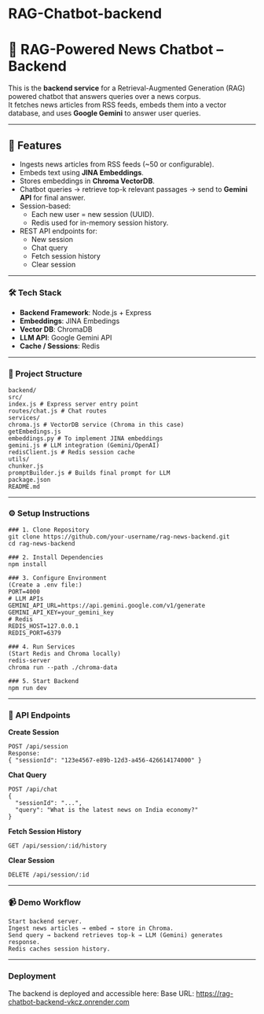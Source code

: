 # RAG-Chatbot-backend
# 📰 RAG-Powered News Chatbot – Backend

This is the **backend service** for a Retrieval-Augmented Generation (RAG) powered chatbot that answers queries over a news corpus.  
It fetches news articles from RSS feeds, embeds them into a vector database, and uses **Google Gemini** to answer user queries.

---

## 🚀 Features
- Ingests news articles from RSS feeds (~50 or configurable).
- Embeds text using **JINA Embeddings**.
- Stores embeddings in **Chroma VectorDB**.
- Chatbot queries → retrieve top-k relevant passages → send to **Gemini API** for final answer.
- Session-based:
  - Each new user = new session (UUID).
  - Redis used for in-memory session history.
- REST API endpoints for:
  - New session
  - Chat query
  - Fetch session history
  - Clear session

---

### 🛠️ Tech Stack
- **Backend Framework**: Node.js + Express  
- **Embeddings**: JINA Embedings
- **Vector DB**: ChromaDB  
- **LLM API**: Google Gemini API 
- **Cache / Sessions**: Redis  

---
### 📂 Project Structure
```
backend/
src/
index.js # Express server entry point
routes/chat.js # Chat routes
services/
chroma.js # VectorDB service (Chroma in this case)
getEmbedings.js
embeddings.py # To implement JINA embeddings
gemini.js # LLM integration (Gemini/OpenAI)
redisClient.js # Redis session cache
utils/
chunker.js
promptBuilder.js # Builds final prompt for LLM
package.json
README.md
```

---

### ⚙️ Setup Instructions

```
### 1. Clone Repository
git clone https://github.com/your-username/rag-news-backend.git
cd rag-news-backend

### 2. Install Dependencies
npm install

### 3. Configure Environment
(Create a .env file:)
PORT=4000
# LLM APIs
GEMINI_API_URL=https://api.gemini.google.com/v1/generate
GEMINI_API_KEY=your_gemini_key
# Redis
REDIS_HOST=127.0.0.1
REDIS_PORT=6379

### 4. Run Services
(Start Redis and Chroma locally)
redis-server
chroma run --path ./chroma-data

### 5. Start Backend
npm run dev

```
---

### 🔗 API Endpoints

**Create Session**
```
POST /api/session
Response:
{ "sessionId": "123e4567-e89b-12d3-a456-426614174000" }
```

**Chat Query**
```
POST /api/chat
{
  "sessionId": "...",
  "query": "What is the latest news on India economy?"
}
```

**Fetch Session History**
```
GET /api/session/:id/history
```

**Clear Session**
```
DELETE /api/session/:id
```

---

### 📹 Demo Workflow
```
Start backend server. 
Ingest news articles → embed → store in Chroma.
Send query → backend retrieves top-k → LLM (Gemini) generates response.
Redis caches session history.
```

---

### Deployment
The backend is deployed and accessible here:
Base URL: https://rag-chatbot-backend-vkcz.onrender.com

